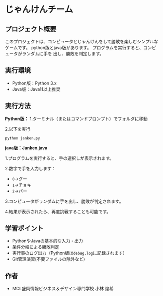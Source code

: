 # じゃんけんチーム
## プロジェクト概要
このプロジェクトは、コンピュータとじゃんけんをして勝敗を楽しむシンプルなゲームです。
python版とjava版があります。
プログラムを実行すると、コンピュータがランダムに手を
出し、勝敗を判定します。
## 実行環境
- Python版：Python 3.x
- Java版：Java11以上推奨
## 実行方法
**Python版：**
1.ターミナル（またはコマンドプロンプト）でフォルダに移動

2.以下を実行
```
python janken.py
```
**java版：Janken.java**

1.プログラムを実行すると、手の選択しが表示されます。

2.数字で手を入力します：
 - `0`→グー
 - `1`→チョキ
 - `2`→パー

3.コンピュータがランダムに手を出し、勝敗が判定されます。

4.結果が表示されたら、再度挑戦することも可能です。
## 学習ポイント
 - PythonやJavaの基本的な入力・出力
 - 条件分岐による勝敗判定
 - 実行事のログ出力（Python版は`debug.log`に記録されます）
 - Git管理演習(不要ファイルの除外など)
 ## 作者
  - MCL盛岡情報ビジネス＆デザイン専門学校 小林 煌希